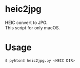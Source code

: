 # heic2jpg
HEIC convert to JPG.  
This script for only macOS.

# Usage
```bash
$ pyhton3 heic2jpg.py <HEIC DIR>
```
